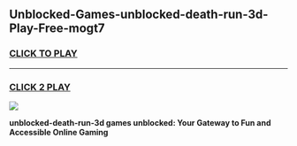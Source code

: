 
## Unblocked-Games-unblocked-death-run-3d-Play-Free-mogt7
<h3>
<a href="https://premium76.site?title=unblocked-death-run-3d&ref=12A">CLICK TO PLAY</a></h3>
<hr>

<h3>
<a href="https://premium76.site?title=unblocked-death-run-3d&ref=12A">CLICK 2 PLAY</a>
  
</h3>

<a href="https://premium76.site?title=unblocked-death-run-3d&ref=12A"><img src="https://clearcache.store/games.png"></a>


**unblocked-death-run-3d games unblocked: Your Gateway to Fun and Accessible Online Gaming**
